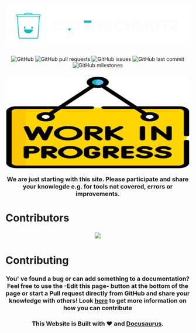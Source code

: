 <h1 align="center">
<!--  <p align="center">Datenschmutz.dev</p> -->
  <a href="https://docs.datenschmutz.dev"><img src="./static/img/dmz-main-logo-c.svg" alt="Datenschmutz"></a>
</h1>

<p align="center">
<img alt="GitHub" src="https://img.shields.io/github/license/Datenschmutz/docs?style=flat-square">
<img alt="GitHub pull requests" src="https://img.shields.io/github/issues-pr-raw/Datenschmutz/docs?style=flat-square">
<img alt="GitHub issues" src="https://img.shields.io/github/issues-raw/datenschmutz/docs?style=flat-square">
<img alt="GitHub last commit" src="https://img.shields.io/github/last-commit/datenschmutz/docs?style=flat-square">
<img alt="GitHub milestones" src="https://img.shields.io/github/milestones/all/datenschmutz/docs?style=flat-square">
</p>

<h3 align="center">
<a href="https://docs.datenschmutz.dev"><img src="./static/img/work-in-progress.svg" width="500" height="250" alt="Datenschmutz Work in Progress"></a><br/>
<p align="center">We are just starting with this site. Please participate and share your knowlegde e.g. for tools not covered, errors or improvements.</p>
</h3>

# Contributors
<h3 align="center">
<a href="https://github.com/datenschmutz/docs/graphs/contributors">
  <img src="https://contrib.rocks/image?repo=datenschmutz/docs" />
</a>
</h3>

# Contributing
<h3>
<p align="center">You' ve found a bug or can add something to a documentation? Feel free to use the -Edit this page- button at the bottom of the page or start a Pull request directly from GitHub and share your knowledge with others! Look <a href="./CONTRIBUTING.md">here</a> to get more information on how you can contribute</p>
</h3>

<h3>
<p align="center">This Website is Built with ❤️ and <a href="https://github.com/facebook/docusaurus">Docusaurus</a>.</p>
</h3>
